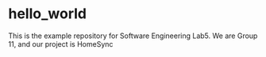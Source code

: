 # hello_world
This is the example repository for Software Engineering Lab5.
We are Group 11, and our project is HomeSync
